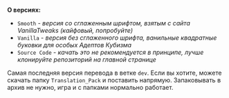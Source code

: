 **О версиях:**

- `Smooth` - _версия со сглаженным шрифтом, взятым с сайта VanillaTweaks (кайфовый, попробуйте)_
- `Vanilla` - _версия без сглаженного шрифта, ванильные квадратные буковки для особых Адептов Кубизма_
- `Source Code` - _качать это не рекомендуется в принципе, лучше клонируйте репозиторий на главной странице_

Самая последняя версия перевода в ветке `dev`.
Если вы хотите, можете скачать папку `Translation_Pack` и поставить напрямую. 
Запаковывать в архив не нужно, игра и с папками нормально работает.
